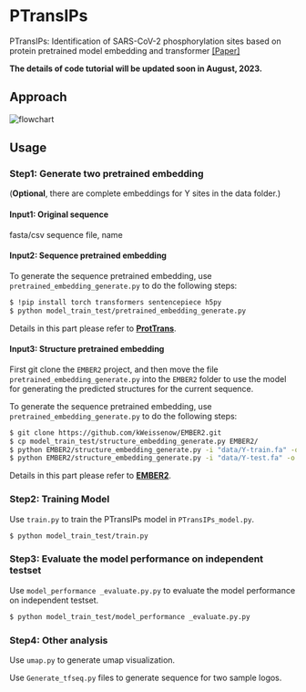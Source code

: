 # PTransIPs

PTransIPs: Identification of SARS-CoV-2 phosphorylation sites based on protein pretrained model embedding and transformer [[Paper]](https://arxiv.org/abs/2308.05115)

**The details of code tutorial will be updated soon in August, 2023.**



## Approach

![flowchart](flowchart.png)

## Usage



### Step1: Generate two pretrained embedding

(**Optional**, there are complete embeddings for Y sites in the data folder.)



#### Input1: Original sequence

fasta/csv sequence file, name 

#### Input2: Sequence pretrained embedding

To generate the sequence pretrained embedding, use `pretrained_embedding_generate.py` to do the following steps:

```bash
$ !pip install torch transformers sentencepiece h5py
$ python model_train_test/pretrained_embedding_generate.py
```

Details in this part please refer to **[ProtTrans](https://github.com/agemagician/ProtTrans)**.

#### Input3: Structure pretrained embedding

First git clone the `EMBER2` project, and then move the file `pretrained_embedding_generate.py` into the `EMBER2` folder to use the model for generating the predicted structures for the current sequence.

To generate the sequence pretrained embedding, use `pretrained_embedding_generate.py` to do the following steps:

```bash
$ git clone https://github.com/kWeissenow/EMBER2.git
$ cp model_train_test/structure_embedding_generate.py EMBER2/
$ python EMBER2/structure_embedding_generate.py -i "data/Y-train.fa" -o "EMBER2/output"
$ python EMBER2/structure_embedding_generate.py -i "data/Y-test.fa" -o "EMBER2/output"
```

Details in this part please refer to **[EMBER2](https://github.com/kWeissenow/EMBER2)**.



### Step2: Training Model

Use `train.py` to train the PTransIPs model in `PTransIPs_model.py`.

```bash
$ python model_train_test/train.py
```



### Step3: Evaluate the model performance on independent testset
Use `model_performance _evaluate.py.py` to evaluate the model performance on independent testset.

```bash
$ python model_train_test/model_performance _evaluate.py.py
```



### Step4: Other analysis
Use `umap.py` to generate umap visualization.

Use `Generate_tfseq.py` files to generate sequence for two sample logos. 

